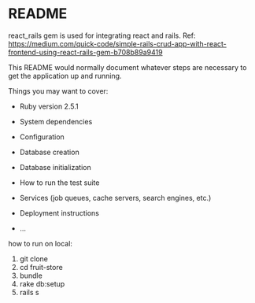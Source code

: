 # README

react_rails gem is used for integrating react and rails.
Ref: https://medium.com/quick-code/simple-rails-crud-app-with-react-frontend-using-react-rails-gem-b708b89a9419

This README would normally document whatever steps are necessary to get the
application up and running.

Things you may want to cover:

* Ruby version 2.5.1

* System dependencies

* Configuration

* Database creation

* Database initialization

* How to run the test suite

* Services (job queues, cache servers, search engines, etc.)

* Deployment instructions

* ...

how to run on local:
1. git clone
2. cd fruit-store
3. bundle
4. rake db:setup
5. rails s